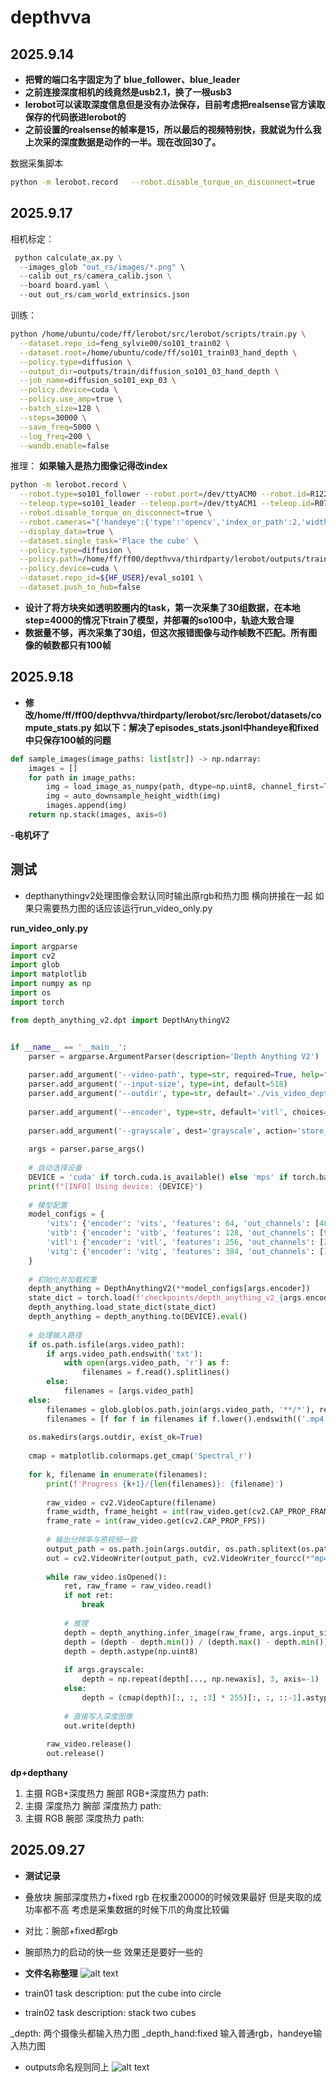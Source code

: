 # depthvva
## 2025.9.14
- **把臂的端口名字固定为了 blue_follower、blue_leader**
- **之前连接深度相机的线竟然是usb2.1，换了一根usb3**
- **lerobot可以读取深度信息但是没有办法保存，目前考虑把realsense官方读取保存的代码嵌进lerobot的**
- **之前设置的realsense的帧率是15，所以最后的视频特别快，我就说为什么我上次采的深度数据是动作的一半。现在改回30了。**

数据采集脚本
```bash
python -m lerobot.record   --robot.disable_torque_on_disconnect=true         --robot.type=so101_follower     --robot.port=/dev/blue_follower         --robot.id=R12253310      --robot.cameras="{'handeye':{'type':'opencv','index_or_path':10,'width':640,'height':480,'fps':30},'fixed':{'type':'intelrealsense','serial_number_or_name':'250122073394','width':640,'height':480,'fps':30,'use_depth':true}}"    --teleop.type=so101_leader        --teleop.port=/dev/blue_leader  --teleop.id=R07253310   --display_data=true       --dataset.root="$HOME/datasets/lerobot/so101"   --dataset.push_to_hub=false       --dataset.repo_id="local/so101"         --dataset.num_episodes=10       --dataset.episode_time_s=20       --dataset.single_task='Place the tape'  --dataset.fps=30
```
## 2025.9.17
相机标定：

```py
 python calculate_ax.py \
  --images_glob "out_rs/images/*.png" \
  --calib out_rs/camera_calib.json \
  --board board.yaml \
  --out out_rs/cam_world_extrinsics.json
```
训练：
```bash
python /home/ubuntu/code/ff/lerobot/src/lerobot/scripts/train.py \
  --dataset.repo_id=feng_sylvie00/so101_train02 \
  --dataset.root=/home/ubuntu/code/ff/so101_train03_hand_depth \
  --policy.type=diffusion \
  --output_dir=outputs/train/diffusion_so101_03_hand_depth \
  --job_name=diffusion_so101_exp_03 \
  --policy.device=cuda \
  --policy.use_amp=true \
  --batch_size=128 \
  --steps=30000 \
  --save_freq=5000 \
  --log_freq=200 \
  --wandb.enable=false
```

推理：
**如果输入是热力图像记得改index**
```bash
python -m lerobot.record \
  --robot.type=so101_follower --robot.port=/dev/ttyACM0 --robot.id=R12253310 \
  --teleop.type=so101_leader --teleop.port=/dev/ttyACM1 --teleop.id=R07253310 \
  --robot.disable_torque_on_disconnect=true \
  --robot.cameras="{'handeye':{'type':'opencv','index_or_path':2,'width':640,'height':480,'fps':30},'fixed':{'type':'intelrealsense','serial_number_or_name':'250122073394','width':640,'height':480,'fps':30}}"  \
  --display_data=true \
  --dataset.single_task='Place the cube' \
  --policy.type=diffusion \
  --policy.path=/home/ff/ff00/depthvva/thirdparty/lerobot/outputs/train/diffusion_so101_exp/checkpoints/lastpretrained_model \
  --policy.device=cuda \
  --dataset.repo_id=${HF_USER}/eval_so101 \
  --dataset.push_to_hub=false
  ```
- **设计了将方块夹如透明胶圈内的task，第一次采集了30组数据，在本地step=4000的情况下train了模型，并部署的so100中，轨迹大致合理**
- **数据量不够，再次采集了30组，但这次报错图像与动作帧数不匹配。所有图像的帧数都只有100帧**

## 2025.9.18
- **修改/home/ff/ff00/depthvva/thirdparty/lerobot/src/lerobot/datasets/compute_stats.py 
如以下：解决了episodes_stats.jsonl中handeye和fixed中只保存100帧的问题**

```py
def sample_images(image_paths: list[str]) -> np.ndarray:
    images = []
    for path in image_paths:
        img = load_image_as_numpy(path, dtype=np.uint8, channel_first=True)
        img = auto_downsample_height_width(img)
        images.append(img)
    return np.stack(images, axis=0)
```

-**电机坏了**


## 测试
- depthanythingv2处理图像会默认同时输出原rgb和热力图 横向拼接在一起 如果只需要热力图的话应该运行run_video_only.py

**run_video_only.py**
```py
import argparse
import cv2
import glob
import matplotlib
import numpy as np
import os
import torch

from depth_anything_v2.dpt import DepthAnythingV2


if __name__ == '__main__':
    parser = argparse.ArgumentParser(description='Depth Anything V2')
    
    parser.add_argument('--video-path', type=str, required=True, help="Path to a video file or directory")
    parser.add_argument('--input-size', type=int, default=518)
    parser.add_argument('--outdir', type=str, default='./vis_video_depth')
    
    parser.add_argument('--encoder', type=str, default='vitl', choices=['vits', 'vitb', 'vitl', 'vitg'])
    
    parser.add_argument('--grayscale', dest='grayscale', action='store_true', help='output grayscale depth map')
    
    args = parser.parse_args()
    
    # 自动选择设备
    DEVICE = 'cuda' if torch.cuda.is_available() else 'mps' if torch.backends.mps.is_available() else 'cpu'
    print(f"[INFO] Using device: {DEVICE}")
    
    # 模型配置
    model_configs = {
        'vits': {'encoder': 'vits', 'features': 64, 'out_channels': [48, 96, 192, 384]},
        'vitb': {'encoder': 'vitb', 'features': 128, 'out_channels': [96, 192, 384, 768]},
        'vitl': {'encoder': 'vitl', 'features': 256, 'out_channels': [256, 512, 1024, 1024]},
        'vitg': {'encoder': 'vitg', 'features': 384, 'out_channels': [1536, 1536, 1536, 1536]}
    }
    
    # 初始化并加载权重
    depth_anything = DepthAnythingV2(**model_configs[args.encoder])
    state_dict = torch.load(f'checkpoints/depth_anything_v2_{args.encoder}.pth', map_location=DEVICE)
    depth_anything.load_state_dict(state_dict)
    depth_anything = depth_anything.to(DEVICE).eval()
    
    # 处理输入路径
    if os.path.isfile(args.video_path):
        if args.video_path.endswith('txt'):
            with open(args.video_path, 'r') as f:
                filenames = f.read().splitlines()
        else:
            filenames = [args.video_path]
    else:
        filenames = glob.glob(os.path.join(args.video_path, '**/*'), recursive=True)
        filenames = [f for f in filenames if f.lower().endswith(('.mp4', '.avi', '.mov', '.mkv'))]
    
    os.makedirs(args.outdir, exist_ok=True)
    
    cmap = matplotlib.colormaps.get_cmap('Spectral_r')
    
    for k, filename in enumerate(filenames):
        print(f'Progress {k+1}/{len(filenames)}: {filename}')
        
        raw_video = cv2.VideoCapture(filename)
        frame_width, frame_height = int(raw_video.get(cv2.CAP_PROP_FRAME_WIDTH)), int(raw_video.get(cv2.CAP_PROP_FRAME_HEIGHT))
        frame_rate = int(raw_video.get(cv2.CAP_PROP_FPS))
        
        # 输出分辨率与原视频一致
        output_path = os.path.join(args.outdir, os.path.splitext(os.path.basename(filename))[0] + '.mp4')
        out = cv2.VideoWriter(output_path, cv2.VideoWriter_fourcc(*"mp4v"), frame_rate, (frame_width, frame_height))
        
        while raw_video.isOpened():
            ret, raw_frame = raw_video.read()
            if not ret:
                break
            
            # 推理
            depth = depth_anything.infer_image(raw_frame, args.input_size)
            depth = (depth - depth.min()) / (depth.max() - depth.min()) * 255.0
            depth = depth.astype(np.uint8)
            
            if args.grayscale:
                depth = np.repeat(depth[..., np.newaxis], 3, axis=-1)
            else:
                depth = (cmap(depth)[:, :, :3] * 255)[:, :, ::-1].astype(np.uint8)
            
            # 直接写入深度图像
            out.write(depth)
        
        raw_video.release()
        out.release()
```
**dp+depthany**
1. 主摄 RGB+深度热力 腕部 RGB+深度热力 path:
2. 主摄 深度热力     腕部 深度热力 path:
3. 主摄 RGB         腕部 深度热力 path:

## 2025.09.27
- **测试记录**
- 叠放块 腕部深度热力+fixed rgb 在权重20000的时候效果最好 但是夹取的成功率都不高 考虑是采集数据的时候下爪的角度比较偏
- 对比：腕部+fixed都rgb 
- 腕部热力的启动的快一些 效果还是要好一些的

- **文件名称整理**
![alt text](image.png)
- train01
task description: put the cube into circle
- train02
task description: stack two cubes

_depth: 两个摄像头都输入热力图
_depth_hand:fixed 输入普通rgb，handeye输入热力图

- outputs命名规则同上
![alt text](image-1.png)